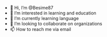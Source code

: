 - 👋 Hi, I’m @Besime87
- 👀 I’m interested in learning and education
- 🌱 I’m currently learning language
- 💞️ I’m looking to collaborate on organizations
- 📫 How to reach me via email

<!---
Besime87/Besime87 is a ✨ special ✨ repository because its `README.md` (this file) appears on your GitHub profile.
You can click the Preview link to take a look at your changes.
--->
